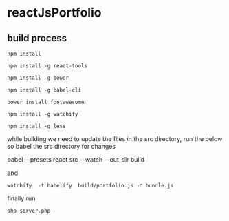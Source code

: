 # reactJsPortfolio


## build process


```
npm install

npm install -g react-tools

npm install -g bower

npm install -g babel-cli

bower install fontawesome

npm install -g watchify

npm install -g less
```

while building we need to update the files in the src directory, run the below so babel the src directory for changes

babel --presets react src --watch --out-dir build

and 

`watchify  -t babelify  build/portfolio.js -o bundle.js` 



finally run 

`php server.php`